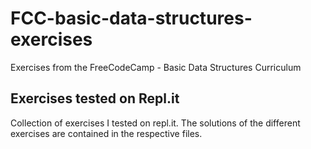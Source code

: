 # FCC-basic-data-structures-exercises
Exercises from the FreeCodeCamp - Basic Data Structures Curriculum

## Exercises tested on Repl.it
Collection of exercises I tested on repl.it.
The solutions of the different exercises are contained in the respective files.
